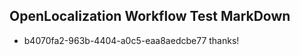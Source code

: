 ## OpenLocalization Workflow Test MarkDown
* b4070fa2-963b-4404-a0c5-eaa8aedcbe77 
thanks!<!--HONumber=Mar16_HO2-->
